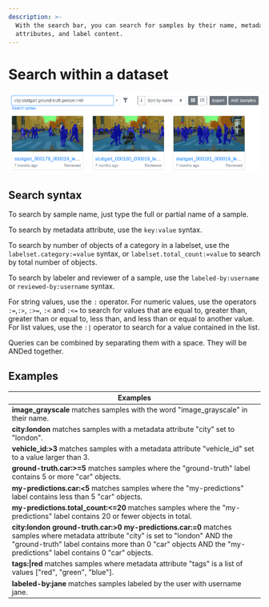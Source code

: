```yaml
---
description: >-
  With the search bar, you can search for samples by their name, metadata
  attributes, and label content.
---
```


# Search within a dataset

![Search by metadata attributes and label content](<.gitbook/assets/image (2).png>)

## Search syntax

To search by sample name, just type the full or partial name of a sample.

To search by metadata attribute, use the `key:value` syntax.

To search by number of objects of a category in a labelset, use the `labelset.category:=value` syntax, or  `labelset.total_count:=value` to search by total number of objects.

To search by labeler and reviewer of a sample, use the `labeled-by:username` or `reviewed-by:username` syntax.

For string values, use the `:` operator. For numeric values, use the operators `:=`,`:>`, `:>=`, `:<` and `:<=` to search for values that are equal to, greater than, greater than or equal to, less than, and less than or equal to another value. For list values, use the `:|` operator to search for a value contained in the list.

Queries can be combined by separating them with a space. They will be ANDed together.

## Examples

| Examples                                                                                                                                                                                                                                              |
| ----------------------------------------------------------------------------------------------------------------------------------------------------------------------------------------------------------------------------------------------------- |
| **image\_grayscale** matches samples with the word "image\_grayscale" in their name.                                                                                                                                                                  |
| **city:london** matches samples with a metadata attribute "city" set to "london".                                                                                                                                                                     |
| **vehicle\_id:>3** matches samples with a metadata attribute "vehicle\_id" set to a value larger than 3.                                                                                                                                              |
| **ground-truth.car:>=5** matches samples where the "ground-truth" label contains 5 or more "car" objects.                                                                                                                                             |
| **my-predictions.car:<5** matches samples where the "my-predictions" label contains less than 5 "car" objects.                                                                                                                                        |
| **my-predictions.total\_count:<=20** matches samples where the "my-predictions" label contains 20 or fewer objects in total.                                                                                                                          |
| **city:london ground-truth.car:>0 my-predictions.car:=0** matches samples where metadata attribute "city" is set to "london" AND the "ground-truth" label contains more than 0 "car" objects AND the "my-predictions" label contains 0 "car" objects. |
| **tags:\|red** matches samples where metadata attribute "tags" is a list of values \["red", "green", "blue"].                                                                                                                                         |
| **labeled-by:jane** matches samples labeled by the user with username jane.                                                                                                                                                                           |

